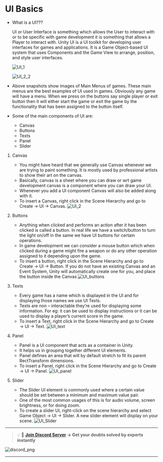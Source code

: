 # UI Basics

- What is a UI???
    
    UI or User Interface is something which allows the User to interact with or to be specific with game development it is something that allows a Player to interact with. Unity UI is a UI toolkit for developing user interfaces for games and applications. It is a Game Object-based UI system that uses Components and the Game View to arrange, position, and style user interfaces.
    
    ![UI_1](https://user-images.githubusercontent.com/44625252/152817533-adecc32e-c6b2-4aa8-8435-c7ed3eae803f.png)
    
    ![UI_2_2](https://user-images.githubusercontent.com/44625252/152817591-8e1e386a-5fcb-46e9-8073-87aeb61644b7.png)
    
- Above snapshots show images of Main Menus of games. These main menus are the best examples of UI used in games. Obviously any game will have a menu. When we press on the buttons say single player or exit button then it will either start the game or exit the game by the functionality that has been assigned to the button itself.
- Some of the main components of UI are:
    - Canvas
    - Buttons
    - Texts
    - Panel
    - Slider

1. Canvas
    - You might have heard that we generally use Canvas whenever we are trying to paint something. It is mostly used by professional artists to show their art on the canvas.
    - Basically, canvas is a sheet where you can draw or wrt game development canvas is a component where you can draw your UI.
    - Whenever you add a UI component Canvas will also be added along with it.
    - To insert a Canvas, right click in the Scene Hierarchy and go to Create → UI → Canvas.
    ![UI_2](https://user-images.githubusercontent.com/44625252/152817805-3aec02e3-d6d6-41da-8384-435943c09955.png)

2. Buttons
    - Anything when clicked and performs an action after it has been clicked is called a button. In real life we have a switch/button to turn the light on/off in the same we have UI buttons for certain operations.
    - In game development we can consider a mouse button which when clicked during a game might fire a weapon or do any other operation assigned to it depending upon the game.
    - To insert a button, right click in the Scene Hierarchy and go to Create → UI → Button. If you do not have an existing Canvas and an Event System, Unity will automatically create one for you, and place the button inside the Canvas
    ![UI_buttons](https://user-images.githubusercontent.com/44625252/152818026-60137f58-37f7-4b21-b1f0-5c8bc268eded.png)

3. Texts
    - Every game has a name which is displayed in the UI and for displaying those names we use UI Texts.
    - Texts are non – interactable they’re used for displaying some information. For eg: it can be used to display instructions or it can be used to display a player’s current score in the game.
    - To insert a Text, right click in the Scene Hierarchy and go to Create → UI → Text.
    ![UI_text](https://user-images.githubusercontent.com/44625252/152818146-959fcfde-45da-4ac3-b69a-8b78cbd7ef8f.png)

4. Panel
    - Panel is a UI component that acts as a container in Unity.
    - It helps us in grouping together different UI elements.
    - Panel defines an area that will by default stretch to fit its parent RectTransform dimensions.
    - To insert a Panel, right click in the Scene Hierarchy and go to Create → UI → Panel.
    ![UI_panel](https://user-images.githubusercontent.com/44625252/152818210-f7965327-8272-4b0b-bec0-0801792e36c7.png)
    
5. Slider
    - The Slider UI element is commonly used where a certain value should be set between a minimum and maximum value pair.
    - One of the most common usages of this is for audio volume, screen brightness, or for doing zoom.
    - To create a slider UI, right-click on the scene hierarchy and select Game Object -> UI -> Slider. A new slider element will display on your scene.
   ![UI_Slider](https://user-images.githubusercontent.com/44625252/152818314-a9fdc480-2f46-449c-8386-ed9655019f0c.png)

---
<aside>

> 💡 🚀 **[Join Discord Server](https://discord.gg/J5zDscnzms) → Get your doubts solved by experts instantly**
</aside>

![discord_png](https://user-images.githubusercontent.com/44625252/152805317-45a22cd7-fbf5-49cc-a13d-01282d498b03.png)

---
